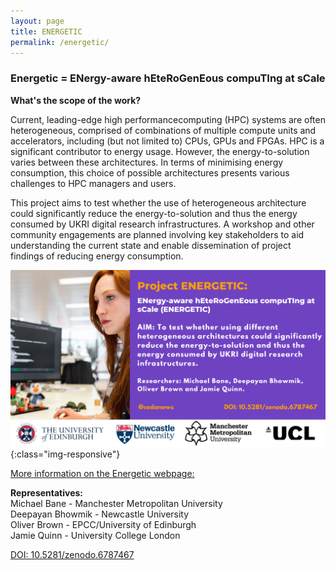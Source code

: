 ```yaml
---
layout: page
title: ENERGETIC
permalink: /energetic/
---
```

### Energetic = ENergy-aware hEteRoGenEous compuTIng at sCale

**What's the scope of the work?** <br>

Current, leading-edge high performancecomputing (HPC) systems are often heterogeneous, comprised of combinations of multiple compute units and accelerators, including (but not limited to) CPUs, GPUs and FPGAs. HPC is a significant contributor to energy usage. However, the energy-to-solution varies between these architectures. In terms of minimising energy consumption, this choice of possible architectures presents various challenges to HPC managers and users. <br>

This project aims to test whether the use of heterogeneous architecture could significantly reduce the energy-to-solution and thus the energy consumed by UKRI digital research infrastructures. A workshop and other community engagements are planned involving key stakeholders to aid understanding the current state and enable dissemination of project findings of reducing energy consumption. <br>

![energetic](/images/2.png){:class="img-responsive"}

[More information on the Energetic webpage:](https://ukri-netzero-energetic.github.io/)

**Representatives:** <br>
Michael Bane - Manchester Metropolitan University <br>
Deepayan Bhowmik - Newcastle University <br>
Oliver Brown - EPCC/University of Edinburgh <br>
Jamie Quinn - University College London <br>

[DOI: 10.5281/zenodo.6787467](https://doi.org/10.5281/zenodo.6787467/)

